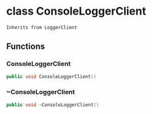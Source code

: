 # class ConsoleLoggerClient


```cpp
Inherits from LoggerClient
```



## Functions

### ConsoleLoggerClient

```cpp
public void ConsoleLoggerClient()
```


### ~ConsoleLoggerClient

```cpp
public void ~ConsoleLoggerClient()
```




